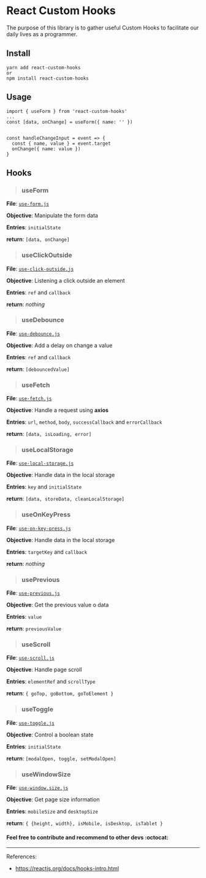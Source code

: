 # React Custom Hooks

The purpose of this library is to gather useful Custom Hooks to facilitate our daily lives as a programmer.

## Install

```
yarn add react-custom-hooks
or
npm install react-custom-hooks
```

## Usage

```
import { useForm } from 'react-custom-hooks'
...
const [data, onChange] = useForm({ name: '' })


const handleChangeInput = event => {
  const { name, value } = event.target
  onChange({ name: value })
}
```

## Hooks

> ### useForm

**File**: [`use-form.js`](./custom-hooks/use-form.js)

**Objective**: Manipulate the form data

**Entries**: `initialState`

**return**: `[data, onChange]`

> ### useClickOutside

**File**: [`use-click-outside.js`](./custom-hooks/use-click-outside.js)

**Objective**: Listening a click outside an element

**Entries**: `ref` and `callback`

**return**: _nothing_

> ### useDebounce

**File**: [`use-debounce.js`](./custom-hooks/use-debounce.js)

**Objective**: Add a delay on change a value

**Entries**: `ref` and `callback`

**return**: `[debouncedValue]`

> ### useFetch

**File**: [`use-fetch.js`](./custom-hooks/use-fetch.js)

**Objective**: Handle a request using **axios**

**Entries**: `url`, `method`, `body`, `successCallback` and `errorCallback`

**return**: `[data, isLoading, error]`

> ### useLocalStorage

**File**: [`use-local-storage.js`](./custom-hooks/use-local-storage.js)

**Objective**: Handle data in the local storage

**Entries**: `key` and `initialState`

**return**: `[data, storeData, cleanLocalStorage]`

> ### useOnKeyPress

**File**: [`use-on-key-press.js`](./custom-hooks/use-on-key-press.js)

**Objective**: Handle data in the local storage

**Entries**: `targetKey` and `callback`

**return**: _nothing_

> ### usePrevious

**File**: [`use-previous.js`](./custom-hooks/use-previous.js)

**Objective**: Get the previous value o data

**Entries**: `value`

**return**: `previousValue`

> ### useScroll

**File**: [`use-scroll.js`](./custom-hooks/use-scroll.js)

**Objective**: Handle page scroll

**Entries**: `elementRef` and `scrollType`

**return**: `{ goTop, goBottom, goToElement }`

> ### useToggle

**File**: [`use-toggle.js`](./custom-hooks/use-toggle.js)

**Objective**: Control a boolean state

**Entries**: `initialState`

**return**: `[modalOpen, toggle, setModalOpen]`

> ### useWindowSize

**File**: [`use-window.size.js`](./custom-hooks/use-window.size.js)

**Objective**: Get page size information

**Entries**: `mobileSize` and `desktopSize`

**return**: `{ {height, width}, isMobile, isDesktop, isTablet }`

#### Feel free to contribute and recommend to other devs :octocat:

---

References:

- https://reactjs.org/docs/hooks-intro.html

